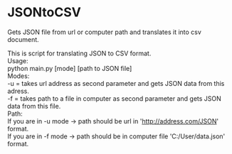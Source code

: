 # JSONtoCSV
Gets JSON file from url or computer path and translates it into csv document.

This is script for translating JSON to CSV format.</br>
          Usage:</br>
           python main.py [mode] [path to JSON file]</br>
          Modes:</br>
            -u   =   takes url address as second parameter and gets JSON data from this adress.</br>
            -f   =   takes path to a file in computer as second parameter and gets JSON data from this file.</br>
          Path:</br>
            If you are in -u mode -> path should be url in 'http://address.com/JSON' format.</br>
            If you are in -f mode -> path should be in computer file 'C:/User/data.json' format.

